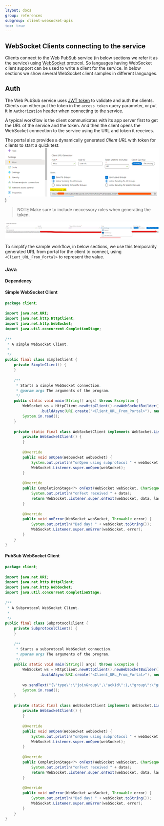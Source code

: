 ```yaml
---
layout: docs
group: references
subgroup: client-websocket-apis
toc: true
---
```


## WebSocket Clients connecting to the service

Clients connect to the Web PubSub service (in below sections we refer it as the service) using [WebSocket](https://tools.ietf.org/html/rfc6455) protocol. So languages having WebSocket client support can be used to write a client for the service. In below sections we show several WebSocket client samples in different languages.

## Auth
The Web PubSub service uses [JWT token](https://tools.ietf.org/html/rfc7519.html) to validate and auth the clients. Clients can either put the token in the `access_token` query parameter, or put it in `Authorization` header when connecting to the service.

A typical workflow is the client communicates with its app server first to get the URL of the service and the token. And then the client opens the WebSocket connection to the service using the URL and token it receives.

The portal also provides a dynamically generated *Client URL* with token for clients to start a quick test:
![Get URL](./../../images/portal_client_url.png))
> NOTE
> Make sure to include neccessory roles when generating the token.

![Client Role](./../../images/portal_client_roles.png)

To simplify the sample workflow, in below sections, we use this temporarily generated URL from portal for the client to connect, using `<Client_URL_From_Portal>` to represent the value.

### Java

#### Dependency

#### Simple WebSocket Client

```java
package client;

import java.net.URI;
import java.net.http.HttpClient;
import java.net.http.WebSocket;
import java.util.concurrent.CompletionStage;

/**
 * A simple WebSocket Client.
 *
 */
public final class SimpleClient {
    private SimpleClient() {
    }

    /**
     * Starts a simple WebSocket connection.
     * @param args The arguments of the program.
     */
    public static void main(String[] args) throws Exception {
        WebSocket ws = HttpClient.newHttpClient().newWebSocketBuilder()
                .buildAsync(URI.create("<Client_URL_From_Portal>"), new WebSocketClient()).join();
        System.in.read();
    }

    private static final class WebSocketClient implements WebSocket.Listener {
        private WebSocketClient() {
        }

        @Override
        public void onOpen(WebSocket webSocket) {
            System.out.println("onOpen using subprotocol " + webSocket.getSubprotocol());
            WebSocket.Listener.super.onOpen(webSocket);
        }

        @Override
        public CompletionStage<?> onText(WebSocket webSocket, CharSequence data, boolean last) {
            System.out.println("onText received " + data);
            return WebSocket.Listener.super.onText(webSocket, data, last);
        }

        @Override
        public void onError(WebSocket webSocket, Throwable error) {
            System.out.println("Bad day! " + webSocket.toString());
            WebSocket.Listener.super.onError(webSocket, error);
        }
    }
}

```


#### PubSub WebSocket Client

```java
package client;

import java.net.URI;
import java.net.http.HttpClient;
import java.net.http.WebSocket;
import java.util.concurrent.CompletionStage;

/**
 * A Subprotocol WebSocket Client.
 *
 */
public final class SubprotocolClient {
    private SubprotocolClient() {
    }

    /**
     * Starts a subprotocol WebSocket connection.
     * @param args The arguments of the program.
     */
    public static void main(String[] args) throws Exception {
        WebSocket ws = HttpClient.newHttpClient().newWebSocketBuilder().subprotocols("json.webpubsub.azure.v1")
                .buildAsync(URI.create("<Client_URL_From_Portal>"), new WebSocketClient()).join();

        ws.sendText("{\"type\":\"joinGroup\",\"ackId\":1,\"group\":\"group1\"}", true);
        System.in.read();
    }

    private static final class WebSocketClient implements WebSocket.Listener {
        private WebSocketClient() {
        }

        @Override
        public void onOpen(WebSocket webSocket) {
            System.out.println("onOpen using subprotocol " + webSocket.getSubprotocol());
            WebSocket.Listener.super.onOpen(webSocket);
        }

        @Override
        public CompletionStage<?> onText(WebSocket webSocket, CharSequence data, boolean last) {
            System.out.println("onText received " + data);
            return WebSocket.Listener.super.onText(webSocket, data, last);
        }

        @Override
        public void onError(WebSocket webSocket, Throwable error) {
            System.out.println("Bad day! " + webSocket.toString());
            WebSocket.Listener.super.onError(webSocket, error);
        }
    }
}
```
